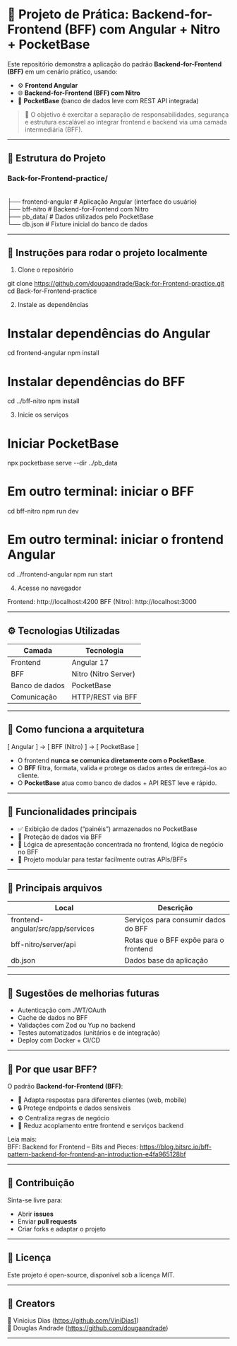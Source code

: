 # 🧪 Projeto de Prática: Backend-for-Frontend (BFF) com Angular + Nitro + PocketBase

Este repositório demonstra a aplicação do padrão **Backend-for-Frontend (BFF)** em um cenário prático, usando:

- ⚙️ **Frontend Angular**
- 🌐 **Backend-for-Frontend (BFF) com Nitro**
- 💾 **PocketBase** (banco de dados leve com REST API integrada)

> 🎯 O objetivo é exercitar a separação de responsabilidades, segurança e estrutura escalável ao integrar frontend e backend via uma camada intermediária (BFF).

---

## 📁 Estrutura do Projeto

### Back-for-Frontend-practice/

<br>
├── frontend-angular      # Aplicação Angular (interface do usuário)
<br>
├── bff-nitro             # Backend-for-Frontend com Nitro
<br>
├── pb_data/              # Dados utilizados pelo PocketBase
<br>
└── db.json               # Fixture inicial do banco de dados

---

## 🚀 Instruções para rodar o projeto localmente

1. Clone o repositório

git clone https://github.com/dougaandrade/Back-for-Frontend-practice.git
cd Back-for-Frontend-practice

2. Instale as dependências

# Instalar dependências do Angular

cd frontend-angular
npm install

# Instalar dependências do BFF

cd ../bff-nitro
npm install

3. Inicie os serviços

# Iniciar PocketBase

npx pocketbase serve --dir ../pb_data

# Em outro terminal: iniciar o BFF

cd bff-nitro
npm run dev

# Em outro terminal: iniciar o frontend Angular

cd ../frontend-angular
npm run start

4. Acesse no navegador

Frontend: http://localhost:4200
BFF (Nitro): http://localhost:3000

---

## ⚙️ Tecnologias Utilizadas

| Camada         | Tecnologia           |
| -------------- | -------------------- |
| Frontend       | Angular 17           |
| BFF            | Nitro (Nitro Server) |
| Banco de dados | PocketBase           |
| Comunicação    | HTTP/REST via BFF    |

---

## 🔄 Como funciona a arquitetura

[ Angular ] → [ BFF (Nitro) ] → [ PocketBase ]

- O frontend **nunca se comunica diretamente com o PocketBase**.
- O **BFF** filtra, formata, valida e protege os dados antes de entregá-los ao cliente.
- O **PocketBase** atua como banco de dados + API REST leve e rápido.

---

## 📌 Funcionalidades principais

- ✅ Exibição de dados (“painéis”) armazenados no PocketBase
- 🔐 Proteção de dados via BFF
- 🧼 Lógica de apresentação concentrada no frontend, lógica de negócio no BFF
- 🧪 Projeto modular para testar facilmente outras APIs/BFFs

---

## 📂 Principais arquivos

| Local                             | Descrição                             |
| --------------------------------- | ------------------------------------- |
| frontend-angular/src/app/services | Serviços para consumir dados do BFF   |
| bff-nitro/server/api              | Rotas que o BFF expõe para o frontend |
| db.json                           | Dados base da aplicação               |

---

## 🧪 Sugestões de melhorias futuras

- Autenticação com JWT/OAuth
- Cache de dados no BFF
- Validações com Zod ou Yup no backend
- Testes automatizados (unitários e de integração)
- Deploy com Docker + CI/CD

---

## 🧠 Por que usar BFF?

O padrão **Backend-for-Frontend (BFF)**:

- 📱 Adapta respostas para diferentes clientes (web, mobile)
- 🔒 Protege endpoints e dados sensíveis
- ⚙️ Centraliza regras de negócio
- 🔄 Reduz acoplamento entre frontend e serviços backend

Leia mais:  
BFF: Backend for Frontend – Bits and Pieces: https://blog.bitsrc.io/bff-pattern-backend-for-frontend-an-introduction-e4fa965128bf

---

## 🤝 Contribuição

Sinta-se livre para:

- Abrir **issues**
- Enviar **pull requests**
- Criar forks e adaptar o projeto

---

## 📄 Licença

Este projeto é open-source, disponível sob a licença MIT.

---

## 📄 Creators

👾 Vinicius Dias (https://github.com/ViniDias1)
<br>
👾 Douglas Andrade (https://github.com/dougaandrade)

---
